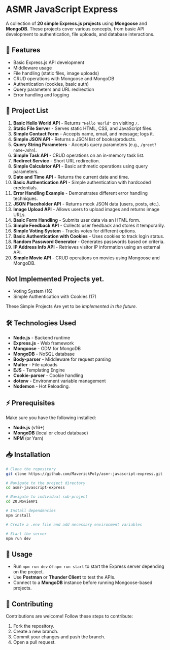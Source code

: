 # ASMR JavaScript Express

A collection of **20 simple Express.js projects** using **Mongoose** and **MongoDB**. These projects cover various concepts, from basic API development to authentication, file uploads, and database interactions.

## 🚀 Features
- Basic Express.js API development
- Middleware usage
- File handling (static files, image uploads)
- CRUD operations with Mongoose and MongoDB
- Authentication (cookies, basic auth)
- Query parameters and URL redirection
- Error handling and logging

## 📂 Project List

1. **Basic Hello World API** - Returns `"Hello World"` on visiting `/`.
2. **Static File Server** - Serves static HTML, CSS, and JavaScript files.
3. **Simple Contact Form** - Accepts name, email, and message; logs it.
4. **Simple JSON API** - Returns a JSON list of books/products.
5. **Query String Parameters** - Accepts query parameters (e.g., `/greet?name=John`).
6. **Simple Task API** - CRUD operations on an in-memory task list.
7. **Redirect Service** - Short URL redirection.
8. **Simple Calculator API** - Basic arithmetic operations using query parameters.
9. **Date and Time API** - Returns the current date and time.
10. **Basic Authentication API** - Simple authentication with hardcoded credentials.
11. **Error Handling Example** - Demonstrates different error handling techniques.
12. **JSON Placeholder API** - Returns mock JSON data (users, posts, etc.).
13. **Image Upload API** - Allows users to upload images and returns image URLs.
14. **Basic Form Handling** - Submits user data via an HTML form.
15. **Simple Feedback API** - Collects user feedback and stores it temporarily.
16. **Simple Voting System** - Tracks votes for different options.
17. **Basic Authentication with Cookies** - Uses cookies to track login status.
18. **Random Password Generator** - Generates passwords based on criteria.
19. **IP Address Info API** - Retrieves visitor IP information using an external API.
20. **Simple Movie API** - CRUD operations on movies using Mongoose and MongoDB.

## Not Implemented Projects yet.
- Voting System (16)
- Simple Authentication with Cookies (17)

These Simple Projects Are yet to be *implemented in the future*.

## 🛠 Technologies Used
- **Node.js** - Backend runtime
- **Express.js** - Web framework
- **Mongoose** - ODM for MongoDB
- **MongoDB** - NoSQL database
- **Body-parser** - Middleware for request parsing
- **Multer** - File uploads
- **EJS** - Templating Engine
- **Cookie-parser** - Cookie handling
- **dotenv** - Environment variable management
- **Nodemon** - Hot Reloading.

## ⚡ Prerequisites
Make sure you have the following installed:
- **Node.js** (v16+)
- **MongoDB** (local or cloud database)
- **NPM** (or Yarn)

## 📥 Installation
```sh
# Clone the repository
git clone https://github.com/MaverickPoly/asmr-javascript-express.git

# Navigate to the project directory
cd asmr-javascript-express

# Navigate to individual sub-project
cd 20.MovieAPI

# Install dependencies
npm install

# Create a .env file and add necessary environment variables

# Start the server
npm run dev
```

## 🚀 Usage
- Run `npm run dev` or `npm run start` to start the Express server depending on the project.
- Use **Postman** or **Thunder Client** to test the APIs.
- Connect to a **MongoDB** instance before running Mongoose-based projects.

## 🤝 Contributing
Contributions are welcome! Follow these steps to contribute:
1. Fork the repository.
2. Create a new branch.
3. Commit your changes and push the branch.
4. Open a pull request.
